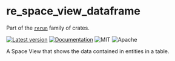 # re_space_view_dataframe

Part of the [`rerun`](https://github.com/rerun-io/rerun) family of crates.

[![Latest version](https://img.shields.io/crates/v/re_space_view_dataframe.svg)](https://crates.io/crates/re_space_view_dataframe?speculative-link)
[![Documentation](https://docs.rs/re_space_view_dataframe/badge.svg)](https://docs.rs/re_space_view_dataframe?speculative-link)
![MIT](https://img.shields.io/badge/license-MIT-blue.svg)
![Apache](https://img.shields.io/badge/license-Apache-blue.svg)

A Space View that shows the data contained in entities in a table.
